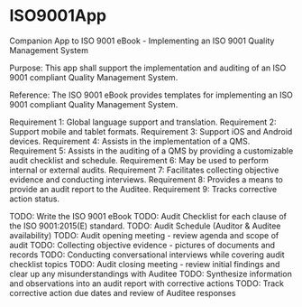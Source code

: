 # ISO9001App
Companion App to ISO 9001 eBook - Implementing an ISO 9001 Quality Management System

Purpose: This app shall support the implementation and auditing of an ISO 9001 compliant Quality Management System.

Reference: The ISO 9001 eBook provides templates for implementing an ISO 9001 compliant Quality Management System.

Requirement 1: Global language support and translation.
Requirement 2: Support mobile and tablet formats.
Requirement 3: Support iOS and Android devices.
Requirement 4: Assists in the implementation of a QMS.
Requirement 5: Assists in the auditing of a QMS by providing a customizable audit checklist and schedule.
Requirement 6: May be used to perform internal or external audits.
Requirement 7: Facilitates collecting objective evidence and conducting interviews.
Requirement 8: Provides a means to provide an audit report to the Auditee.
Requirement 9: Tracks corrective action status.

TODO: Write the ISO 9001 eBook
TODO: Audit Checklist for each clause of the ISO 9001:2015(E) standard.
TODO: Audit Schedule (Auditor & Auditee availability)
TODO: Audit opening meeting - review agenda and scope of audit
TODO: Collecting objective evidence - pictures of documents and records
TODO: Conducting conversational interviews while covering audit checklist topics
TODO: Audit closing meeting - review initial findings and clear up any misunderstandings with Auditee
TODO: Synthesize information and observations into an audit report with corrective actions
TODO: Track corrective action due dates and review of Auditee responses

